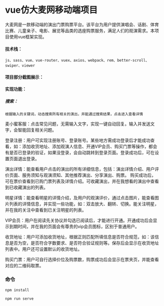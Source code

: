 # vue仿大麦网移动端项目
大麦网是一款移动端的演出门票购票平台。该平台为用户提供演唱会、话剧、体育比赛、儿童亲子、电影、展览等品类的选座购票服务，满足人们的观演需求。本项目使用vue框架实现。

#### 技术栈：
    js、sass、vue、vue-router、vuex、axios、webpack、rem、better-scroll、swiper、viewer
    
#### 项目部分截图展示：


#### 实现功能：

##### 搜索：
    根据输入的关键词，动态搜索所有相关的演出，并能通过搜索结果，点击进入查看详情

麦小蜜客服：点击常见问题，无需输入文字，实现一键自动回复。输入并发送文字，会智能回复相关问题。

登录注册：用户可实现注册账号、登录账号。某些地方需成功登录后才能成功查看，如：添加收货地址、添加观演人信息、开通VIP会员、购买门票等操作，都会有是否已登录的验证，如果没登录，会自动跳转到登录页面。登录成功后，可在设置页面退出登录。

演出详情：能查看用户点击的演出的所有详细信息，包括：演出详情介绍、用户评价页面、服务须知与观演须知、其他推荐演出、分享演出、购票。 购买成功后，可在票价查看到已购门票列表及详情介绍。可收藏演出，并在我想看的演出中查看到已收藏演出的列表。

明星详情：能查看明星的详情介绍，及用户的观演评价，通过点击图片，能查看图片列表的详情信息，并实现一些功能，如：双击放大、翻转、切换。能关注明星，并在我的关注中查看到已关注明星的列表。

VIP会员：用户在阅读先关协议并勾选已阅读后，才能进行开通。开通成功后会显示到期时间，并在我的页面会有尊贵的vip会员图标，区别于普通用户。

收货地址：用户可添加收货地址，根据正则匹配所填信息是否符合规范，如：该信息是否为空，是否符合字数要求、是否符合验证规则等。保存后会显示在收货地址列表中。用户还可设置默认的收货地址。

购买门票：用户可自行选择价位及购票数，购票成功后会显示在票夹页，并能查看对应的二维码取票。


### 命令

```
npm install

npm run serve
```
